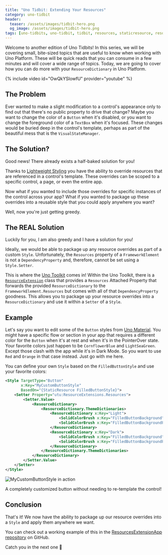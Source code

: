```yaml
---
title: "Uno Tidbit: Extending Your Resources"
category: uno-tidbit
header:
  teaser: /assets/images/tidbit-hero.png
  og_image: /assets/images/tidbit-hero.png
tags: [uno-tidbits, uno-tidbit, tidbit, resources, staticresource, resourcedictionary, uno-platform, uno, unoplatform]
---
```


Welcome to another edition of Uno Tidbits! In this series, we will be covering small, bite-sized topics that are useful to know when working with Uno Platform. These will be quick reads that you can consume in a few minutes and will cover a wide range of topics. Today, we are going to cover how you can do more with your `ResourceDictionary` in Uno Platform.

{% include video id="OwQkYSlowfU" provider="youtube" %}

## The Problem

Ever wanted to make a slight modification to a control's appearance only to find out that there's no public property to drive that change? Maybe you want to change the color of a `Button` when it's disabled, or you want to change the foreground color of a `TextBox` when it's focused. These changes would be buried deep in the control's template, perhaps as part of the beautiful mess that is the `VisualStateManager`.

## The Solution?

Good news! There already exists a half-baked solution for you!

Thanks to [Lightweight Styling][ms-lightweight-styling] you have the ability to override resources that are referenced in a control's template. These overrides can be scoped to a specific control, a page, or even the entire app.

Now what if you wanted to include those overrides for specific instances of the control across your app? What if you wanted to package up these overrides into a reusable style that you could apply anywhere you want?

Well, now you're just getting greedy.

## The REAL Solution

Luckily for you, I am also greedy and I have a solution for you!

Ideally, we would be able to package up any resource overrides as part of a custom `Style`. Unfortunately, the `Resources` property of a `FrameworkElement` is not a `DependencyProperty` and, therefore, cannot be set using a `Style.Setter`.

This is where the [Uno Toolkit][uno-toolkit-repo] comes in! Within the Uno Toolkit, there is a [`ResourceExtension`][resource-ext-toolkit] class that provides a `Resources` Attached Property that forwards the provided `ResourceDictionary` to the `FrameworkElement.Resources` but comes with all of that `DependencyProperty` goodness. This allows you to package up your resource overrides into a `ResourceDictionary` and use it within a `Setter` of a `Style`.

## Example

Let's say you want to edit some of the `Button` styles from [Uno Material][uno-material-gh]. You might have a specific flow or section in your app that requires a different color for the `Button` when it's at rest and when it's in the PointerOver state. Your favorite colors just happen to be `CornflowerBlue` and `LightSeaGreen`. Except those clash with the app while it's in Dark Mode. So you want to use `Red` and `Orange` in that case instead. Just go with me here.

You can define your own `Style` based on the `FilledButtonStyle` and use your favorite colors:

```xml
<Style TargetType="Button"
       x:Key="MyCustomButtonStyle"
       BasedOn="{StaticResource FilledButtonStyle}">
    <Setter Property="utu:ResourceExtensions.Resources">
        <Setter.Value>
            <ResourceDictionary>
                <ResourceDictionary.ThemeDictionaries>
                    <ResourceDictionary x:Key="Light">
                        <SolidColorBrush x:Key="FilledButtonBackground" Color="LightSeaGreen" />
                        <SolidColorBrush x:Key="FilledButtonBackgroundPointerOver" Color="CornflowerBlue" />
                    </ResourceDictionary>
                    <ResourceDictionary x:Key="Dark">
                        <SolidColorBrush x:Key="FilledButtonBackground" Color="Red" />
                        <SolidColorBrush x:Key="FilledButtonBackgroundPointerOver" Color="Orange" />
                    </ResourceDictionary>
                </ResourceDictionary.ThemeDictionaries>
            </ResourceDictionary>
        </Setter.Value>
    </Setter>
</Style>
```

![MyCustomButtonStyle in action](/assets/images/res-ext/res-ext-button.gif)

A completely customized button without needing to re-template the control!

## Conclusion

That's it! We now have the ability to package up our resource overrides into a `Style` and apply them anywhere we want.

You can check out a working example of this in the [ResourcesExtensionApp repository][res-ext-gh] on GitHub.

Catch you in the next one :wave:

[ms-lightweight-styling]: https://learn.microsoft.com/en-us/windows/apps/design/style/xaml-styles#lightweight-styling
[resource-ext-toolkit]: https://platform.uno/docs/articles/external/uno.toolkit.ui/doc/helpers/resource-extensions.html
[uno-toolkit-repo]: https://github.com/unoplatform/uno.toolkit.ui
[res-ext-gh]: https://github.com/kazo0/ResourcesExtensionApp
[uno-material-gh]: https://github.com/unoplatform/Uno.Themes/tree/master/src/library/Uno.Material